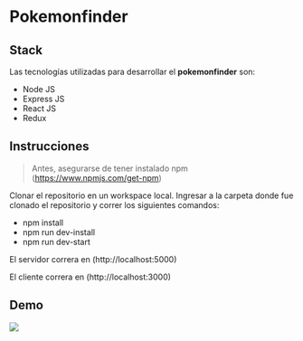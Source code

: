 # Pokemonfinder

## Stack
Las tecnologías utilizadas para desarrollar el **pokemonfinder** son:

- Node JS
- Express JS
- React JS
- Redux

## Instrucciones
> Antes, asegurarse de tener instalado npm (https://www.npmjs.com/get-npm)

Clonar el repositorio en un workspace local.
Ingresar a la carpeta donde fue clonado el repositorio y correr los siguientes comandos:
- npm install
- npm run dev-install
- npm run dev-start

El servidor correra en (http://localhost:5000)

El cliente correra en (http://localhost:3000)

## Demo
![](https://i.ibb.co/VWytvwy/446bp3.gif)
